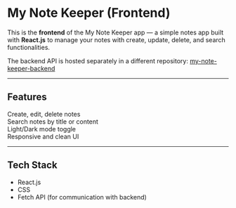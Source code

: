 # My Note Keeper (Frontend)

This is the **frontend** of the My Note Keeper app — a simple notes app built with **React.js** to manage your notes with create, update, delete, and search functionalities.

 The backend API is hosted separately in a different repository: [my-note-keeper-backend](https://github.com/sammahkh/My-Note-Keeper-Backend)

---

## Features

 Create, edit, delete notes  
 Search notes by title or content  
 Light/Dark mode toggle  
 Responsive and clean UI

---

## Tech Stack

- React.js
- CSS
- Fetch API (for communication with backend)


